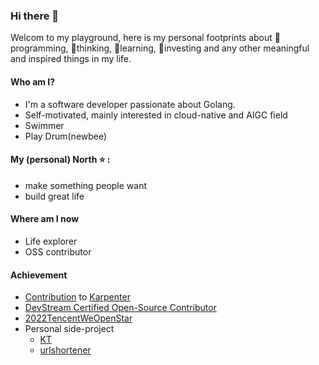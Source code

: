 ### Hi there 👋

Welcom to my playground, here is my personal footprints about 🔭programming, 🌱thinking, 👯learning, 🤔investing and any other meaningful and inspired things in my life.

#### Who am I?

- I'm a software developer passionate about Golang.
- Self-motivated, mainly interested in cloud-native and AIGC field
- Swimmer
- Play Drum(newbee)

#### My (personal) North ⭐ :

- make something people want
- build great life

#### Where am I now

- Life explorer
- OSS contributor

#### Achievement

- [Contribution](https://github.com/cloudpilot-ai/karpenter-provider-alibabacloud/pulls?q=is%3Apr+author%3Ajxs1211+is%3Aclosed) to [Karpenter](https://github.com/cloudpilot-ai/karpenter-provider-alibabacloud)
- [DevStream Certified Open-Source Contributor](https://www.credly.com/badges/65629e1d-994b-4bfe-b73b-02db083a5545?source=linked_in_profile)
- [2022TencentWeOpenStar](https://github.com/weopenprojects/WeOpen-Star)
- Personal side-project
  - [KT](https://jxs1211.github.io/kt-demo)
  - [urlshortener](https://www.urlshorter.top/)
